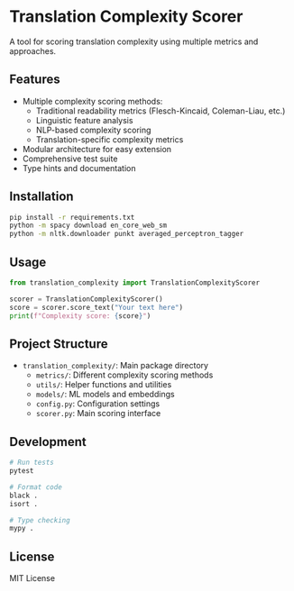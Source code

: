 # Translation Complexity Scorer

A tool for scoring translation complexity using multiple metrics and approaches.

## Features

- Multiple complexity scoring methods:
  - Traditional readability metrics (Flesch-Kincaid, Coleman-Liau, etc.)
  - Linguistic feature analysis
  - NLP-based complexity scoring
  - Translation-specific complexity metrics
- Modular architecture for easy extension
- Comprehensive test suite
- Type hints and documentation

## Installation

```bash
pip install -r requirements.txt
python -m spacy download en_core_web_sm
python -m nltk.downloader punkt averaged_perceptron_tagger
```

## Usage

```python
from translation_complexity import TranslationComplexityScorer

scorer = TranslationComplexityScorer()
score = scorer.score_text("Your text here")
print(f"Complexity score: {score}")
```

## Project Structure

- `translation_complexity/`: Main package directory
  - `metrics/`: Different complexity scoring methods
  - `utils/`: Helper functions and utilities
  - `models/`: ML models and embeddings
  - `config.py`: Configuration settings
  - `scorer.py`: Main scoring interface

## Development

```bash
# Run tests
pytest

# Format code
black .
isort .

# Type checking
mypy .
```

## License

MIT License 